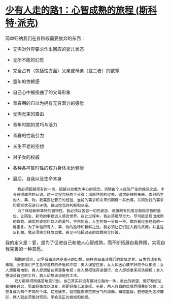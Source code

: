 # [少有人走的路1：心智成熟的旅程 (斯科特·派克)](https://github.com/Luckyyyyyyy/phh-blog/issues/21)

简单归纳我们在各阶段需要放弃的东西： 
- 无需对外界要求作出回应的婴儿状态 
- 无所不能的幻觉 
- 完全占有（包括性方面）父亲或母亲（或二者）的欲望 
- 童年的依赖感
- 自己心中被扭曲了的父母形象 
- 青春期的自以为拥有无穷潜力的感觉 
- 无拘无束的自由 
- 青年时期的灵巧与活力
-  青春的性吸引力 
- 长生不老的空想 
- 对子女的权威 
- 各种各样暂时性的权力身体永远健康 
- 最后，自我以及生命本身

        我必须超越现有的一切，超越以自我为中心的观念。消除由个人经验产生的成见之后，才会获得成熟的认识。这一过程包括两个步骤：消除熟悉的过去，追求新鲜的未来。面对陌生的人、事、物，我需要让昔日的经验、当前的需求和未来的期待一并出席，共同对我的需求和现实状况进行评估，做出恰当的判断和决定。
        为了体验新鲜事物的独特性，我必须以包容一切的姿态，说服既有的成见和观念暂时退位，让陌生、新奇的事物进入感官世界。在此过程中，我必须竭尽全力，尽可能呈现出成熟的自我、诚实的姿态和巨大的勇气，不然的话，人生的每一分每一秒，都将是过去经验的一再重复。为了体验所有人、事、物的独特和新鲜之处，我必须让它们进入我的灵魂，并且驻足扎根。我必须完全释放自我，甚至不惜把过去的自我完全打破。

我的定义是：爱，是为了促进自己和他人心智成熟，而不断拓展自我界限，实现自我完善的一种意愿。

        残酷的现实，迟早会击溃两岁孩子的幻想，同样也会击溃我们的爱情之梦。日常的琐事和难题，会使我们产生各种各样的矛盾和冲突：男人渴望性爱，女人却因心情不好而予以拒绝；女人想要看电影，男人却想留在家里看电视；男人想把钱存进银行，女人却想拿来买洗碗机；女人想谈谈自己的工作，男人却想谈谈他的工作。
        双方都惊讶而痛苦地意识到，自己其实并没有跟对方融为一体，彼此的欲望、爱好和想法都相去甚远，局面好像难以改变，差距好像无法缩短。于是，两人各自的自我界限重新合拢，又恢复成为两个不同的个体。幻觉破灭，就可能面临劳燕分飞的局面。毋容置疑，若想避免这种情形，两人就必须面对现实，学会真正的相知和相爱。